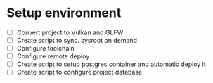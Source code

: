 # Setup environment
- [ ] Convert project to Vulkan and GLFW
- [ ] Create script to sync. sysroot on demand
- [ ] Configure toolchain
- [ ] Configure remote deploy
- [ ] Create script to setup postgres container and automatic deploy it
- [ ] Create script to configure project database 
